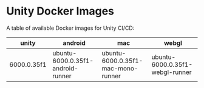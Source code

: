 # Unity Docker Images

A table of available Docker images for Unity CI/CD:

<!-- table -->
| unity | android | mac | webgl |
|---------|----------|----------|----------|
| 6000.0.35f1 | ubuntu-6000.0.35f1-android-runner | ubuntu-6000.0.35f1-mac-mono-runner | ubuntu-6000.0.35f1-webgl-runner |
<!-- /table -->
